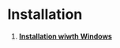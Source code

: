 # Installation #

  1. **[Installation wiwth Windows](https://github.com/alekmaul/pvsneslib/wiki/Day-1---Installation)**
